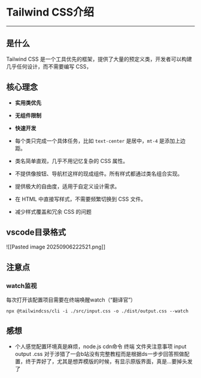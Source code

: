 # Tailwind CSS介绍
---

## 是什么
  Tailwind CSS 是一个工具优先的框架，提供了大量的预定义类，开发者可以构建几乎任何设计，而不需要编写 CSS，

## 核心理念

- **实用类优先** 
- **无组件限制** 
- **快速开发**

- 每个类只完成一个具体任务，比如 `text-center` 是居中，`mt-4` 是添加上边距。
- 类名简单直观，几乎不用记忆复杂的 CSS 属性。
- 不提供像按钮、导航栏这样的现成组件。所有样式都通过类名组合实现。
- 提供极大的自由度，适用于自定义设计需求。
- 在 HTML 中直接写样式，不需要频繁切换到 CSS 文件。
- 减少样式覆盖和冗余 CSS 的问题

## vscode目录格式
![[Pasted image 20250906222521.png]]

## 注意点
### watch监视
每次打开该配置项目需要在终端唤醒watch（“翻译官”）
```
npx @tailwindcss/cli -i ./src/input.css -o ./dist/output.css --watch
```


## 感想

- 个人感觉配置环境真是麻烦，node.js cdn命令 终端 文件夹注意事项 input output .css 对于涉猎了一会b站没有完整教程而是根据ds一步步回答照做配置，终于弄好了，尤其是想弄模版的时候，有显示原版界面，真是...要掉头发了
